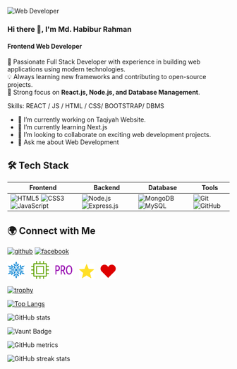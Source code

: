 ![Web Developer](https://scontent.fdac5-1.fna.fbcdn.net/v/t39.30808-6/475855300_640397421796223_3249811089031694905_n.jpg?_nc_cat=111&ccb=1-7&_nc_sid=cc71e4&_nc_ohc=VD8IDJib2j8Q7kNvgEwUtWW&_nc_oc=AdhBrFBJKjg1R8Q3Ru_RxYFSG5_VtgUeLHYEQ76UMFsweyCadj3sc1QJFIcGz0Sg1xc&_nc_zt=23&_nc_ht=scontent.fdac5-1.fna&_nc_gid=AE9HcLvpcz3CRg24QMBJQa_&oh=00_AYBEMPQN7wKSmH8fI7jv-5dCxp2oxASH-xQ8X_XOjVZ9iA&oe=67A8B20B)

### Hi there 👋, I'm Md. Habibur Rahman
#### Frontend Web Developer

🚀 Passionate Full Stack Developer with experience in building web applications using modern technologies.  
💡 Always learning new frameworks and contributing to open-source projects.  
📌 Strong focus on **React.js, Node.js, and Database Management**.  

Skills: REACT / JS / HTML / CSS/ BOOTSTRAP/ DBMS

- 🔭 I’m currently working on Taqiyah Website. 
- 🌱 I’m currently learning Next.js  
- 👯 I’m looking to collaborate on exciting web development projects.   
- 💬 Ask me about Web Development

## 🛠️ Tech Stack  

| Frontend  | Backend  | Database  | Tools  |
|-----------|---------|-----------|--------|
| ![HTML5](https://img.shields.io/badge/HTML5-E34F26?style=for-the-badge&logo=html5&logoColor=white) ![CSS3](https://img.shields.io/badge/CSS3-1572B6?style=for-the-badge&logo=css3&logoColor=white) ![JavaScript](https://img.shields.io/badge/JavaScript-F7DF1E?style=for-the-badge&logo=javascript&logoColor=black) | ![Node.js](https://img.shields.io/badge/Node.js-43853D?style=for-the-badge&logo=node.js&logoColor=white) ![Express.js](https://img.shields.io/badge/Express.js-000000?style=for-the-badge&logo=express&logoColor=white) | ![MongoDB](https://img.shields.io/badge/MongoDB-4EA94B?style=for-the-badge&logo=mongodb&logoColor=white) ![MySQL](https://img.shields.io/badge/MySQL-4479A1?style=for-the-badge&logo=mysql&logoColor=white) | ![Git](https://img.shields.io/badge/Git-F05032?style=for-the-badge&logo=git&logoColor=white) ![GitHub](https://img.shields.io/badge/GitHub-181717?style=for-the-badge&logo=github&logoColor=white) |

## 🌍 Connect with Me  

[<img src='https://cdn.jsdelivr.net/npm/simple-icons@3.0.1/icons/github.svg' alt='github' height='40'>](https://github.com/habib395)  [<img src='https://cdn.jsdelivr.net/npm/simple-icons@3.0.1/icons/facebook.svg' alt='facebook' height='40'>](https://www.facebook.com/md.habibur.rahman.sujon.788802) 

<a href='https://archiveprogram.github.com/'><img src='https://raw.githubusercontent.com/acervenky/animated-github-badges/master/assets/acbadge.gif' width='40' height='40'></a> <a href='https://docs.github.com/en/developers'><img src='https://raw.githubusercontent.com/acervenky/animated-github-badges/master/assets/devbadge.gif' width='40' height='40'></a> <a href='https://github.com/pricing'><img src='https://raw.githubusercontent.com/acervenky/animated-github-badges/master/assets/pro.gif' width='40' height='40'></a> <a href='https://stars.github.com/'><img src='https://raw.githubusercontent.com/acervenky/animated-github-badges/master/assets/starbadge.gif' width='35' height='35'></a> <a href='https://docs.github.com/en/github/supporting-the-open-source-community-with-github-sponsors'><img src='https://raw.githubusercontent.com/acervenky/animated-github-badges/master/assets/sponsorbadge.gif' width='35' height='35'></a> 

[![trophy](https://github-profile-trophy.vercel.app/?username=habib395)](https://github.com/ryo-ma/github-profile-trophy)

[![Top Langs](https://github-readme-stats.vercel.app/api/top-langs/?username=habib395)](https://github.com/anuraghazra/github-readme-stats)

![GitHub stats](https://github-readme-stats.vercel.app/api?username=habib395&show_icons=true)  

![Vaunt Badge](https://api.vaunt.dev/v1/github/entities/habib395/contributions?format=svg&private=false)  

![GitHub metrics](https://metrics.lecoq.io/habib395)  

![GitHub streak stats](https://streak-stats.demolab.com/?user=habib395)  

